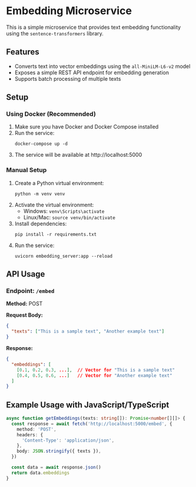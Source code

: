 # Embedding Microservice

This is a simple microservice that provides text embedding functionality using the `sentence-transformers` library.

## Features

- Converts text into vector embeddings using the `all-MiniLM-L6-v2` model
- Exposes a simple REST API endpoint for embedding generation
- Supports batch processing of multiple texts

## Setup

### Using Docker (Recommended)

1. Make sure you have Docker and Docker Compose installed
2. Run the service:
   ```
   docker-compose up -d
   ```
3. The service will be available at http://localhost:5000

### Manual Setup

1. Create a Python virtual environment:
   ```
   python -m venv venv
   ```
2. Activate the virtual environment:
   - Windows: `venv\Scripts\activate`
   - Linux/Mac: `source venv/bin/activate`
3. Install dependencies:
   ```
   pip install -r requirements.txt
   ```
4. Run the service:
   ```
   uvicorn embedding_server:app --reload
   ```

## API Usage

### Endpoint: `/embed`

**Method:** POST

**Request Body:**

```json
{
  "texts": ["This is a sample text", "Another example text"]
}
```

**Response:**

```json
{
  "embeddings": [
    [0.1, 0.2, 0.3, ...],  // Vector for "This is a sample text"
    [0.4, 0.5, 0.6, ...]   // Vector for "Another example text"
  ]
}
```

## Example Usage with JavaScript/TypeScript

```typescript
async function getEmbeddings(texts: string[]): Promise<number[][]> {
  const response = await fetch('http://localhost:5000/embed', {
    method: 'POST',
    headers: {
      'Content-Type': 'application/json',
    },
    body: JSON.stringify({ texts }),
  })

  const data = await response.json()
  return data.embeddings
}
```

